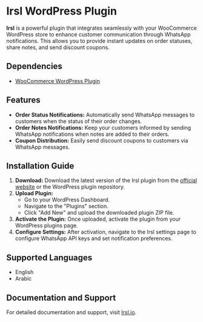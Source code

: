 
# Irsl WordPress Plugin

**Irsl** is a powerful plugin that integrates seamlessly with your WooCommerce WordPress store to enhance customer communication through WhatsApp notifications. This allows you to provide instant updates on order statuses, share notes, and send discount coupons.

## Dependencies
- [WooCommerce WordPress Plugin](https://wordpress.org/plugins/woocommerce/)

## Features
- **Order Status Notifications:** Automatically send WhatsApp messages to customers when the status of their order changes.
- **Order Notes Notifications:** Keep your customers informed by sending WhatsApp notifications when notes are added to their orders.
- **Coupon Distribution:** Easily send discount coupons to customers via WhatsApp messages.

## Installation Guide
1. **Download:** Download the latest version of the Irsl plugin from the [official website](https://irsl.io) or the WordPress plugin repository.
2. **Upload Plugin:**
   - Go to your WordPress Dashboard.
   - Navigate to the "Plugins" section.
   - Click "Add New" and upload the downloaded plugin ZIP file.
3. **Activate the Plugin:** Once uploaded, activate the plugin from your WordPress plugins page.
4. **Configure Settings:** After activation, navigate to the Irsl settings page to configure WhatsApp API keys and set notification preferences.

## Supported Languages
- English
- Arabic

## Documentation and Support
For detailed documentation and support, visit [Irsl.io](https://irsl.io).
